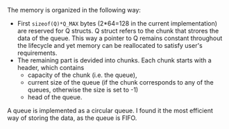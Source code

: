 The memory is organized in the following way:
 - First ```sizeof(Q)*Q_MAX``` bytes (2*64=128 in the current implementation) are reserved for Q structs. Q struct refers to the chunk that strores the data of the queue. This way a pointer to Q remains constant throughout the lifecycle and yet memory can be reallocated to satisfy user's requirements.
 - The remaining part is devided into chunks. Each chunk starts with a header, which contains 
   - capacity of the chunk (i.e. the queue), 
   - current size of the queue (if the chunk corresponds to any of the queues, otherwise the size is set to -1)
   - head of the queue.

A queue is implemented as a circular queue. I found it the most efficient way of storing the data, as the queue is FIFO.